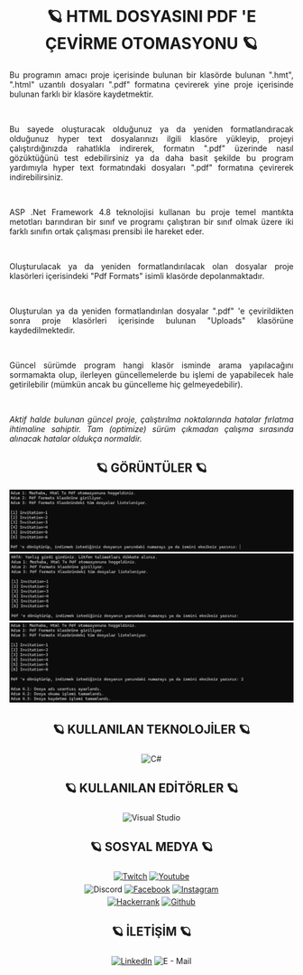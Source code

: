 <!-- Başlık -->
<div align = "center">
	<h1>
		🪐 HTML DOSYASINI PDF 'E ÇEVİRME OTOMASYONU 🪐
	</h1>
</div>

<!-- İlk Paragraf -->
<div align = "justify">
	<p>
        Bu programın amacı proje içerisinde bulunan bir klasörde bulunan ".hmt", ".html" uzantılı dosyaları ".pdf" formatına çevirerek yine proje içerisinde bulunan farklı bir klasöre kaydetmektir.
    </p>
        <br />
    <p>
        Bu sayede oluşturacak olduğunuz ya da yeniden formatlandıracak olduğunuz hyper text dosyalarınızı ilgili klasöre yükleyip, projeyi çalıştırdığınızda rahatlıkla indirerek, formatın ".pdf" üzerinde nasıl gözüktüğünü test edebilirsiniz ya da daha basit şekilde bu program yardımıyla hyper text formatındaki dosyaları ".pdf" formatına çevirerek indirebilirsiniz.
    </p>
        <br />
    <p>
        ASP .Net Framework 4.8 teknolojisi kullanan bu proje temel mantıkta metotları barındıran bir sınıf ve programı çalıştıran bir sınıf olmak üzere iki farklı sınıfın ortak çalışması prensibi ile hareket eder.
    </p>
		<br />
    <p>
        Oluşturulacak ya da yeniden formatlandırılacak olan dosyalar proje klasörleri içerisindeki "Pdf Formats" isimli klasörde depolanmaktadır. 
    </p>
        <br />
    <p>
        Oluşturulan ya da yeniden formatlandırılan dosyalar ".pdf" 'e çevirildikten sonra proje klasörleri içerisinde bulunan "Uploads" klasörüne kaydedilmektedir.
    </p>
        <br />
    <p>
        Güncel sürümde program hangi klasör isminde arama yapılacağını sormamakta olup, ilerleyen güncellemelerde bu işlemi de yapabilecek hale getirilebilir (mümkün ancak bu güncelleme hiç gelmeyedebilir).
    </p>
        <br />
	<p>
		<i>
			Aktif halde bulunan güncel proje, çalıştırılma noktalarında hatalar fırlatma ihtimaline sahiptir. Tam (optimize) sürüm çıkmadan çalışma sırasında alınacak hatalar oldukça
			normaldir.
		</i>
	</p>
</div>

<!-- Ara Paragraf ve Görseller -->
<div align = "center">
    <h2>🪐 GÖRÜNTÜLER 🪐</h2>
    <img style = "text-align: center;" alt = "goruntu-1" src = "/Images/goruntu-1.png">
    <img style = "text-align: center;" alt = "goruntu-2" src = "/Images/goruntu-2.png">
    <img style = "text-align: center;" alt = "goruntu-3" src = "/Images/goruntu-3.png">
</div>


<!-- İkinci Paragraf -->
<div align = "center">
	<h2>🪐 KULLANILAN TEKNOLOJİLER 🪐</h2>
</div>
<div align = "center">
	<a target = "_blank"><img alt = "C#" src = "https://img.shields.io/badge/-C%23-3776AB?style=flat-square&logo=c-sharp&logoColor=white" align = "middle" height = "25"></a>
</div>

<!-- Üçüncü Paragraf -->
<div align = "center">
	<h2>🪐 KULLANILAN EDİTÖRLER 🪐</h2>
</div>
<div align = "center">
	<a target = "_blank"><img alt = "Visual Studio" src = "https://img.shields.io/badge/-Visual%20Studio-3776AB?style=flat-square&logo=visual-studio&logoColor=white" align = "middle" height = "25"></a>
</div>

<!-- Dördüncü Paragraf -->
<div align = "center">
	<h2>🪐 SOSYAL MEDYA 🪐</h2>
</div>
<div align = "center">
	<a href = "https://www.twitch.tv/deofhell" target = "_blank"><img alt = "Twitch" src = "https://img.shields.io/badge/-Twitch-3776AB?style=flat-square&logo=twitch&logoColor=white" align = "middle" height = "25"></a>
	<a href = "https://www.youtube.com/@headclef" target = "_blank"><img alt = "Youtube" src = "https://img.shields.io/badge/-Youtube-3776AB?style=flat-square&logo=youtube&logoColor=white" align = "middle" height = "25"></a>
</div>
<div align = "center">
	<a target = "_blank"><img alt = "Discord" src = "https://img.shields.io/badge/-headclef%239871-3776AB?style=flat-square&logo=discord&logoColor=white" align = "middle" height = "25"></a>
	<a href = "https://www.facebook.com/headcleFT/" target = "_blank"><img alt = "Facebook" src = "https://img.shields.io/badge/-Facebook-3776AB?style=flat-square&logo=facebook&logoColor=white" align = "middle" height = "25"></a>
	<a href = "https://www.instagram.com/headclef/" target = "_blank"><img alt = "Instagram" src = "https://img.shields.io/badge/-Instagram-3776AB?style=flat-square&logo=instagram&logoColor=white" align = "middle" height = "25"></a>
</div>
<div align = "center">
	<a href = "https://www.hackerrank.com/elbisetakim" target = "_blank"><img alt = "Hackerrank" src = "https://img.shields.io/badge/-Hackerrank-3776AB?style=flat-square&logo=hackerrank&logoColor=white" align = "middle" height = "25"></a>
	<a href = "https://github.com/headclef" target = "_blank"><img alt = "Github" src = "https://img.shields.io/badge/-Github-3776AB?style=flat-square&logo=github&logoColor=white" align = "middle" height = "25"></a>
</div>

<!-- Beşinci Paragraf -->
<div align = "center">
	<h2>🪐 İLETİŞİM 🪐</h2>
</div>
<div align = "center">
	<a href = "https://www.linkedin.com/in/furkantural" target = "_blank"><img alt = "LinkedIn" src = "https://img.shields.io/badge/-LinkedIn-3776AB?style=flat-square&logo=Linkedin&logoColor=white" align = "middle" height = "25"></a>
	<a target = "_blank"><img alt = "E - Mail" src= "https://img.shields.io/badge/-furkanturalofficial@outlook.com-3776AB?style=flat-square&logo=microsoft-outlook&logoColor=white" align = "middle" height = "25"></a>
</div>
